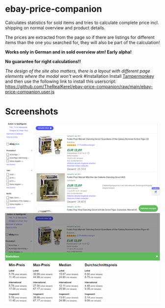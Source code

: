 # ebay-price-companion
Calculates statistics for sold items and tries to calculate complete price incl. shipping on normal overview and product details.

The prices are extracted from the page so if there are listings for different items than the one you searched for, 
they will also be part of the calculation!

**Works only in German and in sold overview atm! Early alpha!**

**No guarantee for right calculations!!**   

*The design of the site also matters, there is a layout with different page elements where the modal won't work*
#Installation
Install [Tampermonkey](https://www.tampermonkey.net/) and then use the following link to install this userscript:
https://github.com/TheRealKerel/ebay-price-companion/raw/main/ebay-price-companion.user.js

# Screenshots
![Modal closed](screenshots/img.png)
![Modal open](screenshots/img_1.png)